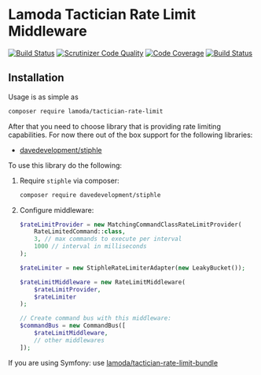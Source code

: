 # Lamoda Tactician Rate Limit Middleware
[![Build Status](https://travis-ci.org/lamoda/tactician-rate-limit.svg?branch=master)](https://travis-ci.org/lamoda/tactician-rate-limit)
[![Scrutinizer Code Quality](https://scrutinizer-ci.com/g/lamoda/tactician-rate-limit/badges/quality-score.png?b=master)](https://scrutinizer-ci.com/g/lamoda/tactician-rate-limit/?branch=master)
[![Code Coverage](https://scrutinizer-ci.com/g/lamoda/tactician-rate-limit/badges/coverage.png?b=master)](https://scrutinizer-ci.com/g/lamoda/tactician-rate-limit/?branch=master)
[![Build Status](https://scrutinizer-ci.com/g/lamoda/tactician-rate-limit/badges/build.png?b=master)](https://scrutinizer-ci.com/g/lamoda/tactician-rate-limit/build-status/master)

## Installation

Usage is as simple as 

```bash
composer require lamoda/tactician-rate-limit
```

After that you need to choose library that is providing rate limiting capabilities.
For now there out of the box support for the following libraries:
* [davedevelopment/stiphle](https://github.com/davedevelopment/stiphle)

To use this library do the following:

1. Require `stiphle` via composer:
	```bash
	composer require davedevelopment/stiphle
	```
2. Configure middleware:
	```php
	$rateLimitProvider = new MatchingCommandClassRateLimitProvider(
		RateLimitedCommand::class,
		3, // max commands to execute per interval
		1000 // interval in milliseconds
	);
	
	$rateLimiter = new StiphleRateLimiterAdapter(new LeakyBucket());
	
	$rateLimitMiddleware = new RateLimitMiddleware(
		$rateLimitProvider,
		$rateLimiter
	);

	// Create command bus with this middleware:
	$commandBus = new CommandBus([
	 	$rateLimitMiddleware,
	 	// other middlewares
  	]);
	
	```

If you are using Symfony: use 
[lamoda/tactician-rate-limit-bundle](https://github.com/lamoda/tactician-rate-limit-bundle)
